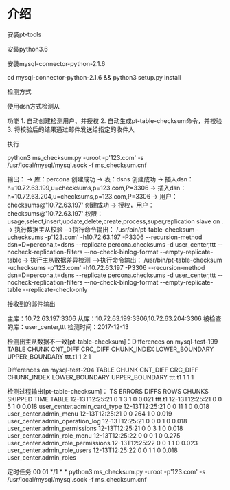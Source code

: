 介绍
============
安装pt-tools

安装python3.6 <br>

安装mysql-connector-python-2.1.6 <br>

cd mysql-connector-python-2.1.6 && python3 setup.py install <br>

检测方式

使用dsn方式检测从

功能
	1. 自动创建检测用户、并授权
	2. 自动生成pt-table-checksum命令，并校验
	3. 将校验后的结果通过邮件发送给指定的收件人
	
执行

python3 ms_checksum.py -uroot -p'123.com' -s /usr/local/mysql/mysql.sock -f ms_checksum.cnf

输出：
-> 库：percona 创建成功
-> 表：dsns 创建成功
-> 插入dsn：h=10.72.63.199,u=checksums,p=123.com,P=3306
-> 插入dsn：h=10.72.63.204,u=checksums,p=123.com,P=3306
-> 用户：checksums@'10.72.63.197' 创建成功
-> 授权，用户：checksums@'10.72.63.197' 权限：usage,select,insert,update,delete,create,process,super,replication slave on *.*
-> 执行数据主从校验
-->执行命令输出：
/usr/bin/pt-table-checksum -uchecksums -p'123.com' -h10.72.63.197 -P3306 --recursion-method dsn=D=percona,t=dsns --replicate percona.checksums -d user_center,ttt --nocheck-replication-filters --no-check-binlog-format --empty-replicate-table
-> 执行主从数据差异检测
-->执行命令输出：
/usr/bin/pt-table-checksum -uchecksums -p'123.com' -h10.72.63.197 -P3306 --recursion-method dsn=D=percona,t=dsns --replicate percona.checksums -d user_center,ttt --nocheck-replication-filters --no-check-binlog-format --empty-replicate-table --replicate-check-only

接收到的邮件输出

主库：10.72.63.197:3306
从库：10.72.63.199:3306,10.72.63.204:3306
被检查的库：user_center,ttt
检测时间：2017-12-13

检测出主从数据不一致[pt-table-checksum]：Differences on mysql-test-199
TABLE CHUNK CNT_DIFF CRC_DIFF CHUNK_INDEX LOWER_BOUNDARY UPPER_BOUNDARY
ttt.t1 1 2 1   

Differences on mysql-test-204
TABLE CHUNK CNT_DIFF CRC_DIFF CHUNK_INDEX LOWER_BOUNDARY UPPER_BOUNDARY
ttt.t1 1 1 1   

检测过程输出[pt-table-checksum]：
            TS ERRORS  DIFFS     ROWS  CHUNKS SKIPPED    TIME TABLE
12-13T12:25:21      0      1        3       1       0   0.021 ttt.t1
12-13T12:25:21      0      0        5       1       0   0.018 user_center.admin_card_type
12-13T12:25:21      0      0       11       1       0   0.018 user_center.admin_menu
12-13T12:25:21      0      0      264       1       0   0.019 user_center.admin_operation_log
12-13T12:25:21      0      0        0       1       0   0.018 user_center.admin_permissions
12-13T12:25:21      0      0        3       1       0   0.018 user_center.admin_role_menu
12-13T12:25:22      0      0        0       1       0   0.275 user_center.admin_role_permissions
12-13T12:25:22      0      0        1       1       0   0.023 user_center.admin_role_users
12-13T12:25:22      0      0        1       1       0   0.018 user_center.admin_roles

定时任务
00 01 */1 * * python3 ms_checksum.py -uroot -p'123.com' -s /usr/local/mysql/mysql.sock -f ms_checksum.cnf
